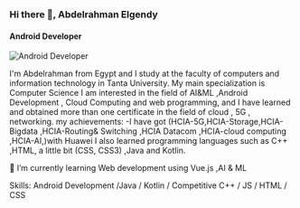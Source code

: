 ### Hi there 👋, Abdelrahman Elgendy
#### Android Developer
![Android Developer](https://arturssmirnovs.github.io/github-profile-readme-generator/images/banner.png)

I'm Abdelrahman from Egypt and I study at the faculty of computers and information technology in Tanta University. My main specialization is Computer Science I am interested in the field of AI&ML ,Android Development , Cloud Computing and web programming, and I have learned and obtained more than one certificate in the field of cloud , 5G , networking. my achievements: -I have got (HCIA-5G,HCIA-Storage,HCIA-Bigdata ,HCIA-Routing& Switching ,HCIA Datacom ,HCIA-cloud computing ,HCIA-AI,)with Huawei I also learned programming languages such as C++ ,HTML, a little bit (CSS, CSS3) ,Java and Kotlin.

🌱 I’m currently learning Web development using Vue.js ,AI & ML

Skills: Android Development /Java / Kotlin  / Competitive C++ / JS / HTML / CSS






